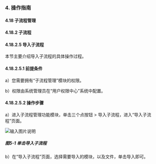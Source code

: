 ### 4. 操作指南

#### 4.18 子流程管理

#### 4.18.2 子流程

#### 4.18.2.5 导入子流程

本节主要介绍导入子流程的具体操作过程。

#### 4.18.2.5.1 前提条件

a）您需要拥有“子流程管理”模块的权限。

b）权限由系统管理员在“用户权限中心”系统中配置。

#### 4.18.2.5.2 操作步骤

a）进入子流程管理功能模块，单击三个点按钮 > 导入子流程，进入“导入子流程”页面。

![输入图片说明](../../../../../images/SoFlu%EF%BC%88%E5%90%8E%E7%AB%AF%EF%BC%89%E5%BC%80%E5%8F%91%E5%B9%B3%E5%8F%B0/1.%20%E6%9C%80%E6%96%B0%E7%89%88%E6%9C%AC%20-%20%E6%9B%B4%E6%96%B0%E6%97%A5%E6%9C%9F%20-%202022.10.08/4.%20%E6%93%8D%E4%BD%9C%E6%8C%87%E5%8D%97/18.%20%E5%AD%90%E6%B5%81%E7%A8%8B%E7%AE%A1%E7%90%86/2.%20%E5%AD%90%E6%B5%81%E7%A8%8B/5-1.png)

##### 图5-1 单击导入子流程

b）在“导入子流程”页面，选择需要导入的模块，以及文件，单击导入即可。

